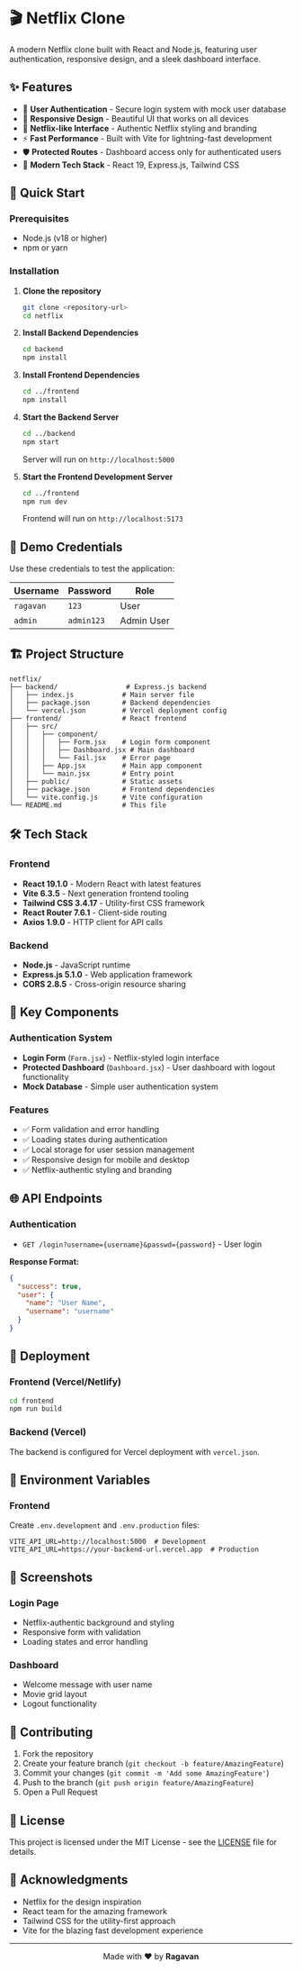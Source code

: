 # 🎬 Netflix Clone



A modern Netflix clone built with React and Node.js, featuring user authentication, responsive design, and a sleek dashboard interface.

## ✨ Features

- 🔐 **User Authentication** - Secure login system with mock user database
- 📱 **Responsive Design** - Beautiful UI that works on all devices
- 🎨 **Netflix-like Interface** - Authentic Netflix styling and branding
- ⚡ **Fast Performance** - Built with Vite for lightning-fast development
- 🛡️ **Protected Routes** - Dashboard access only for authenticated users
- 🎯 **Modern Tech Stack** - React 19, Express.js, Tailwind CSS

## 🚀 Quick Start

### Prerequisites

- Node.js (v18 or higher)
- npm or yarn

### Installation

1. **Clone the repository**
   ```bash
   git clone <repository-url>
   cd netflix
   ```

2. **Install Backend Dependencies**
   ```bash
   cd backend
   npm install
   ```

3. **Install Frontend Dependencies**
   ```bash
   cd ../frontend
   npm install
   ```

4. **Start the Backend Server**
   ```bash
   cd ../backend
   npm start
   ```
   Server will run on `http://localhost:5000`

5. **Start the Frontend Development Server**
   ```bash
   cd ../frontend
   npm run dev
   ```
   Frontend will run on `http://localhost:5173`

## 🔑 Demo Credentials

Use these credentials to test the application:

| Username | Password | Role |
|----------|----------|------|
| `ragavan` | `123` | User |
| `admin` | `admin123` | Admin User |

## 🏗️ Project Structure

```
netflix/
├── backend/                 # Express.js backend
│   ├── index.js            # Main server file
│   ├── package.json        # Backend dependencies
│   └── vercel.json         # Vercel deployment config
├── frontend/               # React frontend
│   ├── src/
│   │   ├── component/
│   │   │   ├── Form.jsx    # Login form component
│   │   │   ├── Dashboard.jsx # Main dashboard
│   │   │   └── Fail.jsx    # Error page
│   │   ├── App.jsx         # Main app component
│   │   └── main.jsx        # Entry point
│   ├── public/             # Static assets
│   ├── package.json        # Frontend dependencies
│   └── vite.config.js      # Vite configuration
└── README.md               # This file
```

## 🛠️ Tech Stack

### Frontend
- **React 19.1.0** - Modern React with latest features
- **Vite 6.3.5** - Next generation frontend tooling
- **Tailwind CSS 3.4.17** - Utility-first CSS framework
- **React Router 7.6.1** - Client-side routing
- **Axios 1.9.0** - HTTP client for API calls

### Backend
- **Node.js** - JavaScript runtime
- **Express.js 5.1.0** - Web application framework
- **CORS 2.8.5** - Cross-origin resource sharing

## 🎯 Key Components

### Authentication System
- **Login Form** (`Form.jsx`) - Netflix-styled login interface
- **Protected Dashboard** (`Dashboard.jsx`) - User dashboard with logout functionality
- **Mock Database** - Simple user authentication system

### Features
- ✅ Form validation and error handling
- ✅ Loading states during authentication
- ✅ Local storage for user session management
- ✅ Responsive design for mobile and desktop
- ✅ Netflix-authentic styling and branding

## 🌐 API Endpoints

### Authentication
- `GET /login?username={username}&passwd={password}` - User login

**Response Format:**
```json
{
  "success": true,
  "user": {
    "name": "User Name",
    "username": "username"
  }
}
```

## 🚀 Deployment

### Frontend (Vercel/Netlify)
```bash
cd frontend
npm run build
```

### Backend (Vercel)
The backend is configured for Vercel deployment with `vercel.json`.

## 🔧 Environment Variables

### Frontend
Create `.env.development` and `.env.production` files:
```env
VITE_API_URL=http://localhost:5000  # Development
VITE_API_URL=https://your-backend-url.vercel.app  # Production
```

## 📱 Screenshots

### Login Page
- Netflix-authentic background and styling
- Responsive form with validation
- Loading states and error handling

### Dashboard
- Welcome message with user name
- Movie grid layout
- Logout functionality

## 🤝 Contributing

1. Fork the repository
2. Create your feature branch (`git checkout -b feature/AmazingFeature`)
3. Commit your changes (`git commit -m 'Add some AmazingFeature'`)
4. Push to the branch (`git push origin feature/AmazingFeature`)
5. Open a Pull Request

## 📄 License

This project is licensed under the MIT License - see the [LICENSE](LICENSE) file for details.

## 🙏 Acknowledgments

- Netflix for the design inspiration
- React team for the amazing framework
- Tailwind CSS for the utility-first approach
- Vite for the blazing fast development experience

---

<div align="center">
  Made with ❤️ by <strong>Ragavan</strong>
</div>
